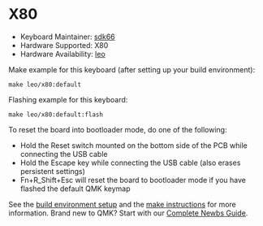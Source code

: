 # X80

* Keyboard Maintainer: [sdk66](https://github.com/sdk66 )
* Hardware Supported: X80
* Hardware Availability: [leo](https://www.leo.com/)

Make example for this keyboard (after setting up your build environment):

    make leo/x80:default
        
Flashing example for this keyboard:

    make leo/x80:default:flash

To reset the board into bootloader mode, do one of the following:

* Hold the Reset switch mounted on the bottom side of the PCB while connecting the USB cable
* Hold the Escape key while connecting the USB cable (also erases persistent settings)
* Fn+R_Shift+Esc will reset the board to bootloader mode if you have flashed the default QMK keymap

See the [build environment setup](https://docs.qmk.fm/#/getting_started_build_tools) and the [make instructions](https://docs.qmk.fm/#/getting_started_make_guide) for more information. Brand new to QMK? Start with our [Complete Newbs Guide](https://docs.qmk.fm/#/newbs).
